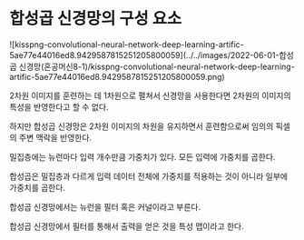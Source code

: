 # 합성곱 신경망의 구성 요소

![kisspng-convolutional-neural-network-deep-learning-artific-5ae77e44016ed8.9429587815251205800059](../../images/2022-06-01-합성곱 신경망(혼공머신8-1)/kisspng-convolutional-neural-network-deep-learning-artific-5ae77e44016ed8.9429587815251205800059.png)

2차원 이미지를 훈련하는 데 1차원으로 펼쳐서 신경망을 사용한다면 2차원의 이미지의 특성을 반영한다고 할 수 없다. 

하지만 합성곱 신경망은 2차원 이미지의 차원을 유지하면서 훈련함으로써 임의의 픽셀의 주변 맥락을 반영한다.



밀집층에는 뉴런마다 입력 개수만큼 가중치가 있다. 모든 입력에 가중치를 곱한다.

합성곱은 밀집층과 다르게 입력 데이터 전체에 가중치를 적용하는 것이 아니라 일부에 가중치를 곱한다. 



합성곱 신경망에서는 뉴런을 필터 혹은 커널이라고 부른다. 

합성곱 신경망에서 필터를 통해서 출력을 얻은 것을 특성 맵이라고 한다.



